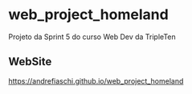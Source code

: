 # web_project_homeland

Projeto da Sprint 5 do curso Web Dev da TripleTen

## WebSite

https://andrefiaschi.github.io/web_project_homeland
